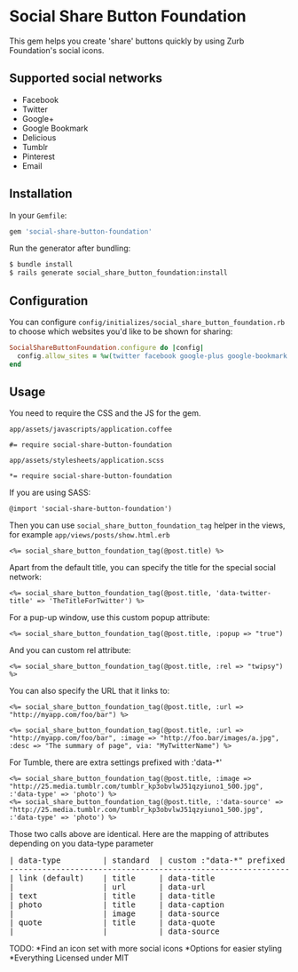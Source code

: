 # Social Share Button Foundation

This gem helps you create 'share' buttons quickly by using Zurb Foundation's social icons.

## Supported social networks

* Facebook
* Twitter
* Google+
* Google Bookmark
* Delicious
* Tumblr
* Pinterest
* Email

## Installation

In your `Gemfile`:

```ruby
gem 'social-share-button-foundation'
```

Run the generator after bundling:

```bash
$ bundle install
$ rails generate social_share_button_foundation:install
```

## Configuration

You can configure `config/initializes/social_share_button_foundation.rb` to choose which websites you'd like to be shown for sharing:

```ruby
SocialShareButtonFoundation.configure do |config|
  config.allow_sites = %w(twitter facebook google-plus google-bookmark delicious tumblr pinterest email)
end
```

## Usage

You need to require the CSS and the  JS for the gem.

`app/assets/javascripts/application.coffee`

```
#= require social-share-button-foundation
```

`app/assets/stylesheets/application.scss`

```
*= require social-share-button-foundation
```
If you are using SASS:

```
@import 'social-share-button-foundation')
```
Then you can use `social_share_button_foundation_tag` helper in the views, for example `app/views/posts/show.html.erb`

```erb
<%= social_share_button_foundation_tag(@post.title) %>
```

Apart from the default title, you can specify the title for the special social network:

```erb
<%= social_share_button_foundation_tag(@post.title, 'data-twitter-title' => 'TheTitleForTwitter') %>
```

For a pup-up window, use this custom popup attribute:

```erb
<%= social_share_button_foundation_tag(@post.title, :popup => "true")
```

And you can custom rel attribute:

```erb
<%= social_share_button_foundation_tag(@post.title, :rel => "twipsy") %>
```

You can also specify the URL that it links to:

```erb
<%= social_share_button_foundation_tag(@post.title, :url => "http://myapp.com/foo/bar") %>
```

```erb
<%= social_share_button_foundation_tag(@post.title, :url => "http://myapp.com/foo/bar", :image => "http://foo.bar/images/a.jpg", :desc => "The summary of page", via: "MyTwitterName") %>
```

For Tumble, there are extra settings  prefixed with :'data-*'
```erb
<%= social_share_button_foundation_tag(@post.title, :image => "http://25.media.tumblr.com/tumblr_kp3obvlwJ51qzyiuno1_500.jpg", :'data-type' => 'photo') %>
<%= social_share_button_foundation_tag(@post.title, :'data-source' => "http://25.media.tumblr.com/tumblr_kp3obvlwJ51qzyiuno1_500.jpg", :'data-type' => 'photo') %>
```
Those two calls above are identical.
Here are the mapping of attributes depending on you data-type parameter

<pre>
| data-type         | standard  | custom :"data-*" prefixed  |
--------------------------------------------------------------
| link (default)    | title     | data-title                 |
|                   | url       | data-url                   |
| text              | title     | data-title                 |
| photo             | title     | data-caption               |
|                   | image     | data-source                |
| quote             | title     | data-quote                 |
|                   |           | data-source                |
</pre>

TODO:
*Find an icon set with more social icons
*Options for easier styling
*Everything
Licensed under MIT
